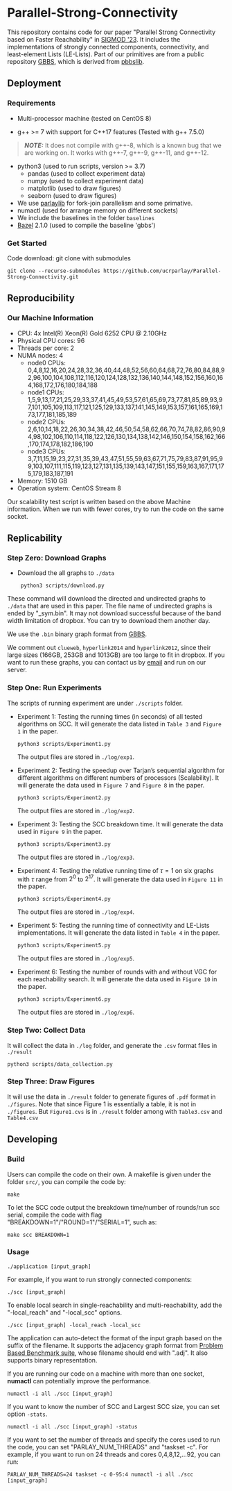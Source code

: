Parallel-Strong-Connectivity 
====================== 
This repository contains code for our paper "Parallel Strong Connectivity based on Faster Reachability" in [SIGMOD '23](https://dl.acm.org/doi/10.1145/3589259). It includes the implementations of strongly connected components, connectivity, and least-element Lists (LE-Lists). Part of our primitives are from a public repository [GBBS](https://github.com/ParAlg/gbbs), which is derived from [pbbslib](https://github.com/cmuparlay/pbbslib).  




## Deployment

### Requirements 

- Multi-processor machine (tested on CentOS 8)

* g++ &gt;= 7 with support for C++17 features (Tested with g++ 7.5.0)

> **_NOTE:_**  It does not compile with g++-8, which is a known bug that we are working on. It works with g++-7, g++-9, g++-11, and g++-12.  

- python3 (used to run scripts, version >= 3.7)
  - pandas (used to collect experiment data)
  - numpy (used to collect experiment data)
  - matplotlib (used to draw figures)
  - seaborn (used to draw figures) 
- We use [parlaylib](https://github.com/cmuparlay/parlaylib) for fork-join parallelism and some primative.
- numactl (used for arrange memory on different sockets)
- We include the baselines in the folder `baselines`
- [Bazel](https://bazel.build/install) 2.1.0 (used to compile the baseline 'gbbs')
### Get Started

Code download: git clone with submodules

```
git clone --recurse-submodules https://github.com/ucrparlay/Parallel-Strong-Connectivity.git
```
<!-- 
We provide 3 small directed graphs as examples. They are located in `./data/directed`. Run the following commands to check if the deployment was successful:

```
make -j
python3 scripts/test.py
``` -->
<!-- For ClueWeb, it is too large to fit in dropbox. You can find it at [Web Data Commons](http://webdatacommons.org/hyperlinkgraph/). -->


## Reproducibility

### Our Machine Information
- CPU: 4x Intel(R) Xeon(R) Gold 6252 CPU @ 2.10GHz
- Physical CPU cores: 96
- Threads per core: 2
- NUMA nodes: 4
  - node0 CPUs: 0,4,8,12,16,20,24,28,32,36,40,44,48,52,56,60,64,68,72,76,80,84,88,92,96,100,104,108,112,116,120,124,128,132,136,140,144,148,152,156,160,164,168,172,176,180,184,188
  - node1 CPUs: 1,5,9,13,17,21,25,29,33,37,41,45,49,53,57,61,65,69,73,77,81,85,89,93,97,101,105,109,113,117,121,125,129,133,137,141,145,149,153,157,161,165,169,173,177,181,185,189
  - node2 CPUs: 2,6,10,14,18,22,26,30,34,38,42,46,50,54,58,62,66,70,74,78,82,86,90,94,98,102,106,110,114,118,122,126,130,134,138,142,146,150,154,158,162,166,170,174,178,182,186,190
  - node3 CPUs: 3,7,11,15,19,23,27,31,35,39,43,47,51,55,59,63,67,71,75,79,83,87,91,95,99,103,107,111,115,119,123,127,131,135,139,143,147,151,155,159,163,167,171,175,179,183,187,191
- Memory: 1510 GB
- Operation system: CentOS Stream 8

Our scalability test script is written based on the above Machine information. When we run with fewer cores, try to run the code on the same socket.

## Replicability
### Step Zero: Download Graphs
- Download the all graphs to `./data`

  ``` python3 scripts/download.py```

These command will download the directed and undirected graphs to `./data` that are used in this paper. The file name of undirected graphs is ended by "_sym.bin". It may not download successful because of the band width limitation of dropbox. You can try to download them another day.

<!-- You can also download graphs manually from this link [google drive](https://drive.google.com/drive/folders/1ZuhfaLmdL-EyOiWYqZGD1rOy_oSFRWe4?usp=sharing). -->

We use the `.bin` binary graph format from [GBBS](https://github.com/ParAlg/gbbs).

We comment out `clueweb`, `hyperlink2014` and `hyperlink2012`, since their large sizes (166GB, 253GB and 1013GB) are too large to fit in dropbox. If you want to run these graphs, you can contact us by [email](lwang323@ucr.edu) and run on our server. 


### Step One: Run Experiments
The scripts of running experiment are under `./scripts` folder.
- Experiment 1: Testing the running times (in seconds) of all tested algorithms on SCC. It will generate the data listed in `Table 3` and `Figure 1` in the paper.

  ``` python3 scripts/Experiment1.py ```
  
  The output files are stored in `./log/exp1`.
- Experiment 2: Testing the speedup over Tarjan’s sequential algorithm for different
algorithms on different numbers of processors (Scalability). It will generate the data used in `Figure 7` and `Figure 8` in the paper. 

  ```python3 scripts/Experiment2.py```

  The output files are stored in `./log/exp2`.
- Experiment 3: Testing the SCC breakdown time. It will generate the data used in `Figure 9` in the paper.

  ```python3 scripts/Experiment3.py```

  The output files are stored in `./log/exp3`.
- Experiment 4: Testing the relative running time of $\tau=1$ on six graphs with $\tau$ range from $2^0$ to $2^{17}$. It will generate the data used in `Figure 11` in the paper.

  ```python3 scripts/Experiment4.py```
  
  The output files are stored in `./log/exp4`.
- Experiment 5:  Testing the running time of connectivity and LE-Lists implementations. It will generate the data listed in `Table 4` in the paper.

  ```python3 scripts/Experiment5.py```

  The output files are stored in `./log/exp5`.
- Experiment 6: Testing the number of rounds with and without VGC for each reachability search. It will generate the data used in `Figure 10` in the paper.

  ```python3 scripts/Experiment6.py```

  The output files are stored in `./log/exp6`.

### Step Two: Collect Data
It will collect the data in `./log` folder, and generate the `.csv` format files in `./result`

```python3 scripts/data_collection.py```


### Step Three: Draw Figures
It will use the data in `./result` folder to generate figures of `.pdf` format in `./figures`.
Note that since Figure 1 is essentially a table, it is not in `./figures`. But `Figure1.cvs` is in `./result` folder among with `Table3.csv` and `Table4.csv`



## Developing
### Build
Users can compile the code on their own. A makefile is given under the folder ``src/``, you can compile the code by:  
```shell
make 
```
To let the SCC code output the breakdown time/number of rounds/run scc serial, compile the code with flag "BREAKDOWN=1"/"ROUND=1"/"SERIAL=1", such as:
```shell 
make scc BREAKDOWN=1
``` 
### Usage
```shell
./application [input_graph]  
```
For example, if you want to run strongly connected components: 
```shell
./scc [input_graph]  
```
To enable local search in single-reachability and multi-reachability, add the "-local\_reach" and "-local\_scc" options.

```shell
./scc [input_graph] -local_reach -local_scc  
```

The application can auto-detect the format of the input graph based on the suffix of the filename. It supports the adjacency graph format from [Problem Based Benchmark suite](http://www.cs.cmu.edu/~pbbs/benchmarks/graphIO.html), whose filename should end with ".adj". It also supports binary representation. 

If you are running our code on a machine with more than one socket, **numactl** can potentially improve the performance.  
```shell
numactl -i all ./scc [input_graph]  
```

If you want to know the number of SCC and Largest SCC size, you can set option `-stats`.
```shell
numactl -i all ./scc [input_graph] -status
```

If you want to set the number of threads and specify the cores used to run the code, you can set "PARLAY_NUM_THREADS" and "taskset -c". For example, if you want to run on 24 threads and cores 0,4,8,12,...92, you can run:
```shell
PARLAY_NUM_THREADS=24 taskset -c 0-95:4 numactl -i all ./scc [input_graph]
```

